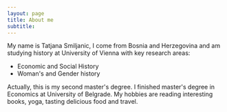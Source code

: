```yaml
---
layout: page
title: About me
subtitle: 
---
```


My name is Tatjana Smiljanic, I come from Bosnia and Herzegovina and am studying history at University of Vienna with key research areas:

- Economic and Social History
- Woman's and Gender history

Actually, this is my second master's degree. I finished master's degree in Economics at University of Belgrade.
My hobbies are reading interesting books, yoga, tasting delicious food and travel.
